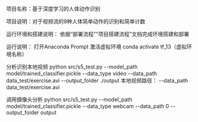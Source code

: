 项目名称：基于深度学习的人体动作识别

项目说明：对于视频流的9种人体简单动作的识别和简单计数

运行环境和搭建说明： 
依据“部署流程”“项目搭建流程”文档完成环境搭建和部署


运行说明：
打开Anaconda Prompt
激活虚拟环境 conda activate tf_13（虚拟环境名称）

分析识别本地视频
python src/s5_test.py --model_path model/trained_classifier.pickle --data_type video --data_path data_test/exercise.avi --output_folder ./output
本地视频路径： --data_path data_test/exercise.avi

调用摄像头分析
python src/s5_test.py --model_path model/trained_classifier.pickle --data_type webcam --data_path 0 --output_folder output
